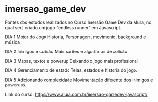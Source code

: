 # imersao_game_dev
Fontes dos estudos realizados no Curso Imersão Game Dev da Alura, no qual será criado um jogo "endless runner" em Javascript.

DIA 1
Motor do Jogo
Historia, Personagem, movimento, background e música

DIA 2
Inimigos e colisão
Mais sprites e algoritmos de colisão

DIA 3
Mapas, textos e powerup
Deixando o jogo mais profissional

DIA 4
Gerenciamento de estado
Telas, estados e historia do jogo.

DIA 5
Adicionando complexidade
Movimentação diferente dos inimigos e powerups.

Link do curso: https://www.alura.com.br/imersao-gamedev-javascript/